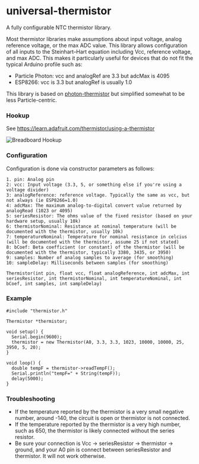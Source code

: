 # universal-thermistor
A fully configurable NTC thermistor library.

Most thermistor libraries make assumptions about input voltage, analog reference voltage, or the max ADC value.
This library allows configuration of all inputs to the Steinhart–Hart equation including Vcc, reference voltage, and max ADC.
This makes it particularly useful for devices that do not fit the typical Arduino profile such as:

* Particle Photon: vcc and analogRef are 3.3 but adcMax is 4095
* ESP8266: vcc is 3.3 but analogRef is usually 1.0

This library is based on [photon-thermistor](https://github.com/kegnet/photon-thermistor) but simplified somewhat to be less Particle-centric.

### Hookup

See https://learn.adafruit.com/thermistor/using-a-thermistor

![Breadboard Hookup](https://raw.githubusercontent.com/kegnet/universal-thermistor/master/breadboard_hookup.png)

### Configuration

Configuration is done via constructor parameters as follows:

```
1. pin: Analog pin
2: vcc: Input voltage (3.3, 5, or something else if you're using a voltage divider)
3: analogReference: reference voltage. Typically the same as vcc, but not always (ie ESP8266=1.0)
4: adcMax: The maximum analog-to-digital convert value returned by analogRead (1023 or 4095)
5: seriesResistor: The ohms value of the fixed resistor (based on your hardware setup, usually 10k)
6: thermistorNominal: Resistance at nominal temperature (will be documented with the thermistor, usually 10k)
7: temperatureNominal: Temperature for nominal resistance in celcius (will be documented with the thermistor, assume 25 if not stated)
8: bCoef: Beta coefficient (or constant) of the thermistor (will be documented with the thermistor, typically 3380, 3435, or 3950)
9: samples: Number of analog samples to average (for smoothing)
10: sampleDelay: Milliseconds between samples (for smoothing)

Thermistor(int pin, float vcc, float analogReference, int adcMax, int seriesResistor, int thermistorNominal, int temperatureNominal, int bCoef, int samples, int sampleDelay)
```

### Example
```
#include "thermistor.h"

Thermistor *thermistor;

void setup() {
  Serial.begin(9600);
  thermistor = new Thermistor(A0, 3.3, 3.3, 1023, 10000, 10000, 25, 3950, 5, 20);
}

void loop() {
  double tempF = thermistor->readTempF();
  Serial.println("tempF=" + String(tempF));
  delay(5000);
}
```

### Troubleshooting

* If the temperature reported by the thermistor is a very small negative number, around -140, the circuit is open or thermistor is not connected.
* If the temperature reported by the thermistor is a very high number, such as 650, the thermistor is likely connected without the series resistor.
* Be sure your connection is Vcc -> seriesResistor -> thermistor -> ground, and your A0 pin is connect between seriesResistor and thermistor. It will not work otherwise.
